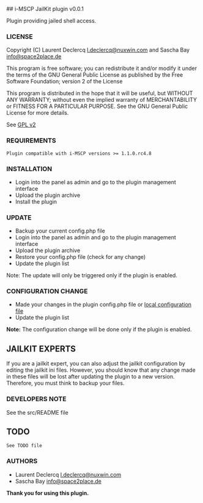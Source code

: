 ## i-MSCP JailKit plugin v0.0.1

Plugin providing jailed shell access.

### LICENSE

Copyright (C) Laurent Declercq <l.declercq@nuxwin.com> and Sascha Bay <info@space2place.de>

This program is free software; you can redistribute it and/or modify
it under the terms of the GNU General Public License as published by
the Free Software Foundation; version 2 of the License

This program is distributed in the hope that it will be useful,
but WITHOUT ANY WARRANTY; without even the implied warranty of
MERCHANTABILITY or FITNESS FOR A PARTICULAR PURPOSE.  See the
GNU General Public License for more details.

See [GPL v2](http://www.gnu.org/licenses/gpl-2.0.html "GPL v2")

### REQUIREMENTS

	Plugin compatible with i-MSCP versions >= 1.1.0.rc4.8

### INSTALLATION

  - Login into the panel as admin and go to the plugin management interface
  - Upload the plugin archive
  - Install the plugin

### UPDATE

  - Backup your current config.php file
  - Login into the panel as admin and go to the plugin management interface
  - Upload the plugin archive
  - Restore your config.php file (check for any change)
  - Update the plugin list

Note: The update will only be triggered only if the plugin is enabled.

### CONFIGURATION CHANGE

  - Made your changes in the plugin config.php file or [local configuration file](https://github.com/i-MSCP/imscp/tree/master/gui/data/persistent/plugins)
  - Update the plugin list

 **Note:** The configuration change will be done only if the plugin is enabled.

## JAILKIT EXPERTS

 If you are a jailkit expert, you can also adjust the jailkit configuration by
editing the jailkit ini files. However, you should know that any change made in
these files will be lost after updating the plugin to a new version. Therefore,
you must think to backup your files.

### DEVELOPERS NOTE

 See the src/README file

## TODO

	See TODO file

### AUTHORS

 * Laurent Declercq <l.declercq@nuxwin.com>
 * Sascha Bay <info@space2place.de>

**Thank you for using this plugin.**

